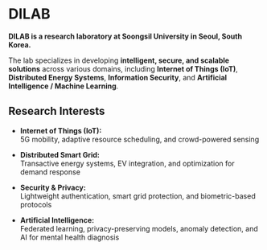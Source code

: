 # DILAB

**DILAB is a research laboratory at Soongsil University in Seoul, South Korea.**  

The lab specializes in developing **intelligent, secure, and scalable solutions** across various domains, including **Internet of Things (IoT)**, **Distributed Energy Systems**, **Information Security**, and **Artificial Intelligence / Machine Learning**.


## Research Interests
- **Internet of Things (IoT):**  
  5G mobility, adaptive resource scheduling, and crowd-powered sensing

- **Distributed Smart Grid:**  
  Transactive energy systems, EV integration, and optimization for demand response

- **Security & Privacy:**  
  Lightweight authentication, smart grid protection, and biometric-based protocols

- **Artificial Intelligence:**  
  Federated learning, privacy-preserving models, anomaly detection, and AI for mental health diagnosis
